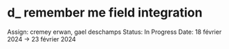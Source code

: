 # d_  remember me field integration

Assign: cremey erwan, gael deschamps
Status: In Progress
Date: 18 février 2024 → 23 février 2024